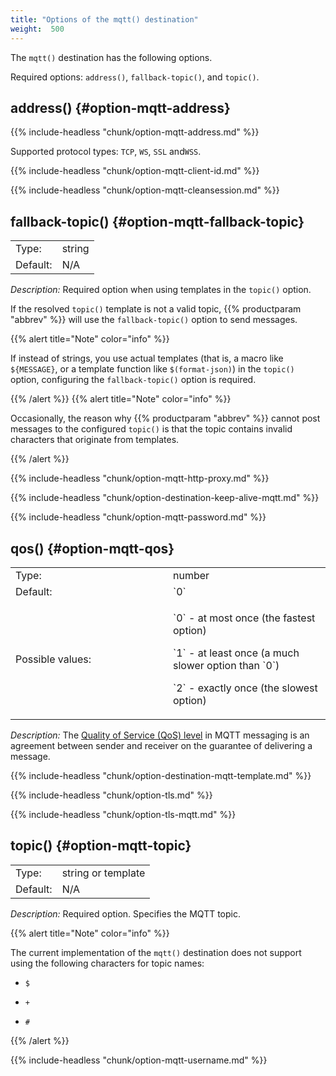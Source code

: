 ```yaml
---
title: "Options of the mqtt() destination"
weight:  500
---
```

<!-- DISCLAIMER: This file is based on the syslog-ng Open Source Edition documentation https://github.com/balabit/syslog-ng-ose-guides/commit/2f4a52ee61d1ea9ad27cb4f3168b95408fddfdf2 and is used under the terms of The syslog-ng Open Source Edition Documentation License. The file has been modified by Axoflow. -->

The `mqtt()` destination has the following options.

Required options: `address()`, `fallback-topic()`, and `topic()`.


## address() {#option-mqtt-address}

{{% include-headless "chunk/option-mqtt-address.md" %}}

Supported protocol types: `TCP`, `WS`, `SSL` and`WSS`.


{{% include-headless "chunk/option-mqtt-client-id.md" %}}

{{% include-headless "chunk/option-mqtt-cleansession.md" %}}


## fallback-topic() {#option-mqtt-fallback-topic}

|          |        |
| -------- | ------ |
| Type:    | string |
| Default: | N/A    |

*Description:* Required option when using templates in the `topic()` option.

If the resolved `topic()` template is not a valid topic, {{% productparam "abbrev" %}} will use the `fallback-topic()` option to send messages.

{{% alert title="Note" color="info" %}}

If instead of strings, you use actual templates (that is, a macro like `${MESSAGE}`, or a template function like `$(format-json)`) in the `topic()` option, configuring the `fallback-topic()` option is required.

{{% /alert %}} {{% alert title="Note" color="info" %}}

Occasionally, the reason why {{% productparam "abbrev" %}} cannot post messages to the configured `topic()` is that the topic contains invalid characters that originate from templates.

{{% /alert %}}


{{% include-headless "chunk/option-mqtt-http-proxy.md" %}}


<span id="option-mqtt-keep-alive"></span>

{{% include-headless "chunk/option-destination-keep-alive-mqtt.md" %}}


{{% include-headless "chunk/option-mqtt-password.md" %}}


## qos() {#option-mqtt-qos}

<table>
<colgroup>
<col style="width: 50%" />
<col style="width: 50%" />
</colgroup>
<tbody>
<tr class="odd">
<td>Type:</td>
<td>number</td>
</tr>
<tr class="even">
<td>Default:</td>
<td>`0`</td>
</tr>
<tr class="odd">
<td><p>Possible values:</p></td>
<td><p>`0` - at most once (the fastest option)</p>
<p>`1` - at least once (a much slower option than `0`)</p>
<p>`2` - exactly once (the slowest option)</p></td>
</tr>
</tbody>
</table>

*Description:* The [Quality of Service (QoS) level](https://www.hivemq.com/blog/mqtt-essentials-part-6-mqtt-quality-of-service-levels/) in MQTT messaging is an agreement between sender and receiver on the guarantee of delivering a message.



<span id="option-mqtt-template"></span>

{{% include-headless "chunk/option-destination-mqtt-template.md" %}}



{{% include-headless "chunk/option-tls.md" %}}

{{% include-headless "chunk/option-tls-mqtt.md" %}}



## topic() {#option-mqtt-topic}

|          |                    |
| -------- | ------------------ |
| Type:    | string or template |
| Default: | N/A                |

*Description:* Required option. Specifies the MQTT topic.

{{% alert title="Note" color="info" %}}

The current implementation of the `mqtt()` destination does not support using the following characters for topic names:

  - `$`

  - `+`

  - `#`

{{% /alert %}}


{{% include-headless "chunk/option-mqtt-username.md" %}}

